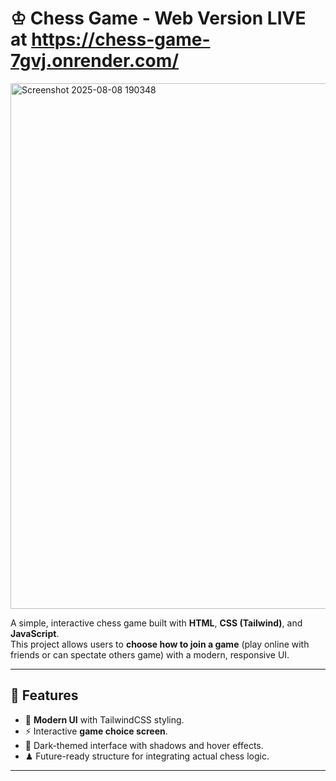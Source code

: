 # ♔ Chess Game - Web Version LIVE at https://chess-game-7gvj.onrender.com/

<img width="1898" height="841" alt="Screenshot 2025-08-08 190348" src="https://github.com/user-attachments/assets/386e12aa-b792-4601-a9a5-f2b8362a14eb" />


A simple, interactive chess game built with **HTML**, **CSS (Tailwind)**, and **JavaScript**.  
This project allows users to **choose how to join a game** (play online with friends or can spectate others game) with a modern, responsive UI.

---

## 🚀 Features

- 🎨 **Modern UI** with TailwindCSS styling.
- ⚡ Interactive **game choice screen**.
- 🖤 Dark-themed interface with shadows and hover effects.
- ♟ Future-ready structure for integrating actual chess logic.

---
